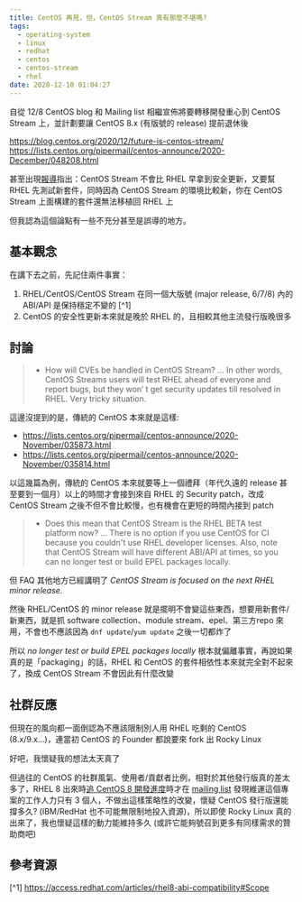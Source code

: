 ```yaml
---
title: CentOS 再見，但，CentOS Stream 真有那麼不堪嗎?
tags:
  - operating-system
  - linux
  - redhat
  - centos
  - centos-stream
  - rhel
date: 2020-12-10 01:04:27
---
```



自從 12/8 CentOS blog 和 Mailing list 相繼宣佈將要轉移開發重心到 CentOS Stream 上，並計劃要讓 CentOS 8.x (有版號的 release) 提前退休後

https://blog.centos.org/2020/12/future-is-centos-stream/
https://lists.centos.org/pipermail/centos-announce/2020-December/048208.html

甚至出現[報導](https://www.cyberciti.biz/linux-news/centos-linux-8-will-end-in-2021-and-shifts-focus-to-centos-stream/)指出：CentOS Stream 不會比 RHEL 早拿到安全更新，又要幫 RHEL 先測試新套件，同時因為 CentOS Stream 的環境比較新，你在 CentOS Stream 上面構建的套件還無法移植回 RHEL 上

但我認為這個論點有一些不充分甚至是誤導的地方。

<!--more-->

## 基本觀念

在講下去之前，先記住兩件事實：

1. RHEL/CentOS/CentOS Stream 在同一個大版號 (major release, 6/7/8) 內的 ABI/API 是保持穩定不變的 [^1]
2. CentOS 的安全性更新本來就是晚於 RHEL 的，且相較其他主流發行版晚很多

## 討論

> * How will CVEs be handled in CentOS Stream?
> ...
> In other words, CentOS Streams users will test RHEL ahead of everyone and
> report bugs, but they won’ t get security updates till resolved in RHEL. Very
> tricky situation.

這邊沒提到的是，傳統的 CentOS 本來就是這樣:
* https://lists.centos.org/pipermail/centos-announce/2020-November/035873.html
* https://lists.centos.org/pipermail/centos-announce/2020-November/035814.html

以這幾篇為例，傳統的 CentOS 本來就要等上一個禮拜（年代久遠的 release 甚至要到一個月）以上的時間才會接到來自 RHEL 的 Security patch，改成 CentOS Stream 之後不但不會比較慢，也有機會在更短的時間內接到 patch

> * Does this mean that CentOS Stream is the RHEL BETA test platform now?
> ...
> There is no option if you use CentOS for CI
> because you couldn't use RHEL developer licenses.
> Also, note that CentOS Stream will have different ABI/API at times,
> so you can no longer test or build EPEL packages locally.

但 FAQ 其他地方已經講明了 *CentOS Stream is focused on the next RHEL minor release*.

然後 RHEL/CentOS 的 minor release 就是擺明不會變這些東西，想要用新套件/新東西，就是抓 software collection、module stream、epel、第三方repo 來用，不會也不應該因為 `dnf update`/`yum update` 之後一切都炸了

所以 *no longer test or build EPEL packages locally* 根本就偏離事實，再說如果真的是「packaging」的話，RHEL 和 CentOS 的套件相依性本來就完全對不起來了，換成 CentOS Stream 不會因此有什麼改變

## 社群反應

但現在的風向都一面倒認為不應該限制別人用 RHEL 吃剩的 CentOS (8.x/9.x...)，連當初 CentOS 的 Founder 都說要來 fork 出 Rocky Linux

好吧，我懷疑我的想法太天真了

但過往的 CentOS 的社群風氣、使用者/貢獻者比例，相對於其他發行版真的差太多了，RHEL 8 出來時[追 CentOS 8 開發進度](https://www.centos.org/forums/viewtopic.php?f=10&t=71468)時才在 [mailing list](https://lists.centos.org/pipermail/centos-devel/2019-September/017694.html) 發現維運這個專案的工作人力只有 3 個人，不做出這樣策略性的改變，懷疑 CentOS 發行版還能撐多久? (IBM/RedHat 也不可能無限制地投入資源)，所以即使 Rocky Linux 真的出來了，我也懷疑這樣的動力能維持多久 (或許它能夠號召到更多有同樣需求的贊助商吧)


## 參考資源

[^1] https://access.redhat.com/articles/rhel8-abi-compatibility#Scope
